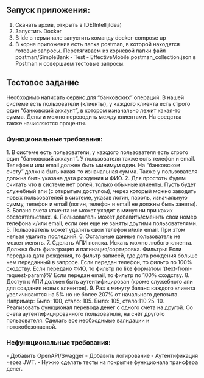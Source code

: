 <h2>Запуск приложения:</h2>
<ol>
    <li>
        Скачать архив, открыть в IDE(IntellijIdea)
    </li>
    <li>
        Запустить Docker
    </li>
    <li>
        В ide в терминале запустить команду docker-compose up
    </li>
    <li>
        В корне приложения есть папка postman, в которой находятся готовые запросы. Перетягиваем из корневой папки файл postman/SimpleBank - Test - EffectiveMobile.postman_collection.json в Postman и совершаем тестовые запросы.
    </li>

</ol>

<h2>Тестовое задание</h2>
Необходимо написать сервис для “банковских” операций. В нашей системе есть пользователи (клиенты), у каждого клиента есть строго один “банковский аккаунт”, в котором изначально лежит какая-то сумма. Деньги можно переводить между клиентами. На средства также начисляются проценты.

<h3>Функциональные требования:</h3>
1. В системе есть пользователи, у каждого пользователя есть строго один “банковский аккаунт”. У пользователя также есть телефон и email. Телефон и или email должен быть минимум один. На “банковском счету” должна быть какая-то изначальная сумма. Также у пользователя должна быть указана дата рождения и ФИО. 
2. Для простоты будем считать что в системе нет ролей, только обычные клиенты. Пусть будет служебный апи (с открытым доступом), через который можно заводить новых пользователей в системе, указав логин, пароль, изначальную сумму, телефон и email (логин, телефон и email не должны быть заняты). 
3. Баланс счета клиента не может уходит в минус ни при каких обстоятельствах. 
4. Пользователь может добавить/сменить свои номер телефона и/или email, если они еще не заняты другими пользователями. 
5. Пользователь может удалить свои телефон и/или email. При этом нельзя удалить последний. 
6. Остальные данные пользователь не может менять. 
7. Сделать АПИ поиска. Искать можно любого клиента. Должна быть фильтрация и пагинация/сортировка. Фильтры:
Если передана дата рождения, то фильтр записей, где дата рождения больше чем переданный в запросе.
Если передан телефон, то фильтр по 100% сходству.
Если передано ФИО, то фильтр по like форматом ‘{text-from-request-param}%’
Если передан email, то фильтр по 100% сходству. 
8. Доступ к АПИ должен быть аутентифицирован (кроме служебного апи для создания новых клиентов). 
9. Раз в минуту баланс каждого клиента увеличиваются на 5% но не более 207% от начального депозита.
Например:
Было: 100, стало: 105.
Было: 105, стало:110.25. 
10. Реализовать функционал перевода денег с одного счета на другой. Со счета аутентифицированного пользователя, на счёт другого пользователя. Сделать все необходимые валидации и потокобезопасной.

<h3>Нефункциональные требования:</h3>
- Добавить OpenAPI/Swagger 
- Добавить логирование 
- Аутентификация через JWT. 
- Нужно сделать тесты на покрытие функционала трансфера денег.

